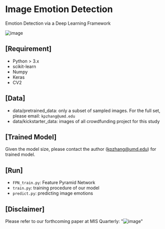 # Image Emotion Detection
Emotion Detection via a Deep Learning Framework

![image](https://user-images.githubusercontent.com/729885/181081760-0c90f758-f3cb-49ba-8d45-611f565581c6.png)


## [Requirement]
- Python > 3.x
- scikit-learn
- Numpy
- Keras
- CV2

## [Data]
- data/pretrained_data: only a subset of sampled images. For the full set, please email: `kpzhang@umd.edu`
- data/kickstarter_data: images of all crowdfunding project for this study

## [Trained Model]
Given the model size, please contact the author (kpzhang@umd.edu) for trained model.

## [Run] 
- `FPN_train.py`: Feature Pyramid Network
- `train.py`: training procedure of our model
- `predict.py`: predicting image emotions


## [Disclaimer]
Please refer to our forthcoming paper at MIS Quarterly: "![image](https://user-images.githubusercontent.com/729885/181091161-8d110760-c6b5-4786-a42f-6aa4ecb823cc.png)"

